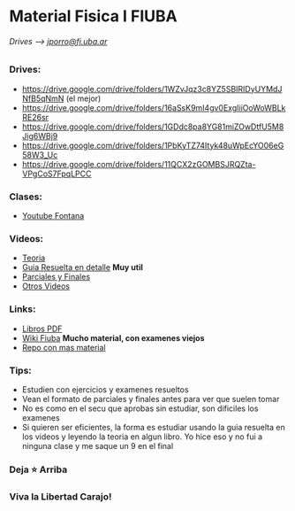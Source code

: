 # Material Fisica I FIUBA
###### Drives --> jporro@fi.uba.ar

### Drives:
* https://drive.google.com/drive/folders/1WZvJqz3c8YZ5SBIRIDyUYMdJNfB5qNmN (el mejor)
* https://drive.google.com/drive/folders/16aSsK9mI4gv0ExgIiiOoWoWBLkRE26sr
* https://drive.google.com/drive/folders/1GDdc8pa8YG81miZOwDtfU5M8Jig6WBj9
* https://drive.google.com/drive/folders/1PbKyTZ74Ityk48uWpEcYO06eG58W3_Uc
* https://drive.google.com/drive/folders/11QCX2zGOMBSJRQZta-VPgCoS7FpqLPCC

### Clases:
* [Youtube Fontana](https://www.youtube.com/@MarceloRaulFontana/featured)

### Videos:
* [Teoria](https://www.youtube.com/playlist?list=PLovUfzQicsXuF4Qflrfyh3QiRIGDQiA6B)
* [Guia Resuelta en detalle](https://www.youtube.com/playlist?list=PLovUfzQicsXsiTJYGC9H2iMGU5V9RIIHc) __Muy util__
* [Parciales y Finales](https://www.youtube.com/playlist?list=PLovUfzQicsXsBRJ9TCj76RK9ZqdbnxasU)
* [Otros Videos](https://www.youtube.com/playlist?list=PLovUfzQicsXsQfspBxfR3fEPtIvNu3zZE)

### Links:
* [Libros PDF](https://drive.google.com/drive/folders/1m0YXcEwJQ3JeDBx374bj2EJXjTSyoTzf)
* [Wiki Fiuba](http://wiki.foros-fiuba.com.ar/materias:62:01) __Mucho material, con examenes viejos__
* [Repo con mas material](https://github.com/Apuntes-FIUBA/Apuntes-Electronica/tree/ab4a346871c25b500a942c0f5ff244cda139a1a7/82%20-%20F%C3%ADsica/8201%20-%20Fisica%20I)

### Tips:
* Estudien con ejercicios y examenes resueltos
* Vean el formato de parciales y finales antes para ver que suelen tomar
* No es como en el secu que aprobas sin estudiar, son dificiles los examenes
* Si quieren ser eficientes, la forma es estudiar usando la guia resuelta en los videos y leyendo la teoria en algun libro. Yo hice eso y no fui a ninguna clase y me saque un 9 en el final


### Deja ⭐ Arriba
### Viva la Libertad Carajo!
